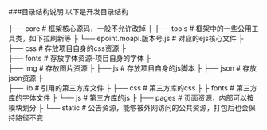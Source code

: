###目录结构说明
以下是开发目录结构

├── core	# 框架核心源码，一般不允许改掉
├   ├── tools  # 框架中的一些公用工具类，如下拉刷新等
├   └── epoint.moapi.版本号.js  # 对应的ejs核心文件
├   
├── css	# 存放项目自身的css资源
├   
├── fonts	# 存放字体资源-项目自身的字体
├   
├── img	# 存放图片资源
├
├── js	# 存放项目自身的js脚本
├
├── json	# 存放json资源
├   
├── lib	# 引用的第三方库文件
├   ├── css  # 第三方库的css
├ 	├	fonts # 第三方库的字体文件
├   └── js  # 第三方库的js
├
├── pages	# 页面资源，内部可以按模块划分
├
└── static	# 公告资源，能够被外网访问的公共资源，打包后也会保持路径不变